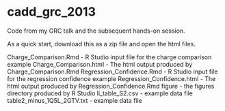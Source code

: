 cadd_grc_2013
=============

Code from my GRC talk and the subsequent hands-on session. 

As a quick start, download this as a zip file and open the html files.

Charge_Comparison.Rmd - R Studio input file for the charge comparison example
Charge_Comparison.html - The html output produced by Charge_Comparison.Rmd
Regression_Confidence.Rmd - R Studio input file for the regression confidence example
Regression_Confidence.html - The html output produced by Regression_Confidence.Rmd
figure - the figures directory produced by R Studio
li_table_S2.csv - example data file
table2_minus_1Q5L_2GTV.txt - example data file

